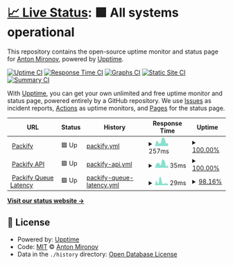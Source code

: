 # [📈 Live Status](https://status.packify.app): <!--live status--> **🟩 All systems operational**

This repository contains the open-source uptime monitor and status page for [Anton Mironov](mironov.live), powered by [Upptime](https://github.com/upptime/upptime).

[![Uptime CI](https://github.com/mironov/packify-status/workflows/Uptime%20CI/badge.svg)](https://github.com/mironov/packify-status/actions?query=workflow%3A%22Uptime+CI%22)
[![Response Time CI](https://github.com/mironov/packify-status/workflows/Response%20Time%20CI/badge.svg)](https://github.com/mironov/packify-status/actions?query=workflow%3A%22Response+Time+CI%22)
[![Graphs CI](https://github.com/mironov/packify-status/workflows/Graphs%20CI/badge.svg)](https://github.com/mironov/packify-status/actions?query=workflow%3A%22Graphs+CI%22)
[![Static Site CI](https://github.com/mironov/packify-status/workflows/Static%20Site%20CI/badge.svg)](https://github.com/mironov/packify-status/actions?query=workflow%3A%22Static+Site+CI%22)
[![Summary CI](https://github.com/mironov/packify-status/workflows/Summary%20CI/badge.svg)](https://github.com/mironov/packify-status/actions?query=workflow%3A%22Summary+CI%22)

With [Upptime](https://upptime.js.org), you can get your own unlimited and free uptime monitor and status page, powered entirely by a GitHub repository. We use [Issues](https://github.com/mironov/packify-status/issues) as incident reports, [Actions](https://github.com/mironov/packify-status/actions) as uptime monitors, and [Pages](https://status.packify.app) for the status page.

<!--start: status pages-->
<!-- This summary is generated by Upptime (https://github.com/upptime/upptime) -->
<!-- Do not edit this manually, your changes will be overwritten -->
<!-- prettier-ignore -->
| URL | Status | History | Response Time | Uptime |
| --- | ------ | ------- | ------------- | ------ |
| <img alt="" src="https://icons.duckduckgo.com/ip3/packify.app.ico" height="13"> [Packify](https://packify.app) | 🟩 Up | [packify.yml](https://github.com/packify-app/packify-status/commits/HEAD/history/packify.yml) | <details><summary><img alt="Response time graph" src="./graphs/packify/response-time-week.png" height="20"> 257ms</summary><br><a href="https://status.packify.app/history/packify"><img alt="Response time 279" src="https://img.shields.io/endpoint?url=https%3A%2F%2Fraw.githubusercontent.com%2Fpackify-app%2Fpackify-status%2FHEAD%2Fapi%2Fpackify%2Fresponse-time.json"></a><br><a href="https://status.packify.app/history/packify"><img alt="24-hour response time 192" src="https://img.shields.io/endpoint?url=https%3A%2F%2Fraw.githubusercontent.com%2Fpackify-app%2Fpackify-status%2FHEAD%2Fapi%2Fpackify%2Fresponse-time-day.json"></a><br><a href="https://status.packify.app/history/packify"><img alt="7-day response time 257" src="https://img.shields.io/endpoint?url=https%3A%2F%2Fraw.githubusercontent.com%2Fpackify-app%2Fpackify-status%2FHEAD%2Fapi%2Fpackify%2Fresponse-time-week.json"></a><br><a href="https://status.packify.app/history/packify"><img alt="30-day response time 243" src="https://img.shields.io/endpoint?url=https%3A%2F%2Fraw.githubusercontent.com%2Fpackify-app%2Fpackify-status%2FHEAD%2Fapi%2Fpackify%2Fresponse-time-month.json"></a><br><a href="https://status.packify.app/history/packify"><img alt="1-year response time 282" src="https://img.shields.io/endpoint?url=https%3A%2F%2Fraw.githubusercontent.com%2Fpackify-app%2Fpackify-status%2FHEAD%2Fapi%2Fpackify%2Fresponse-time-year.json"></a></details> | <details><summary><a href="https://status.packify.app/history/packify">100.00%</a></summary><a href="https://status.packify.app/history/packify"><img alt="All-time uptime 100.00%" src="https://img.shields.io/endpoint?url=https%3A%2F%2Fraw.githubusercontent.com%2Fpackify-app%2Fpackify-status%2FHEAD%2Fapi%2Fpackify%2Fuptime.json"></a><br><a href="https://status.packify.app/history/packify"><img alt="24-hour uptime 100.00%" src="https://img.shields.io/endpoint?url=https%3A%2F%2Fraw.githubusercontent.com%2Fpackify-app%2Fpackify-status%2FHEAD%2Fapi%2Fpackify%2Fuptime-day.json"></a><br><a href="https://status.packify.app/history/packify"><img alt="7-day uptime 100.00%" src="https://img.shields.io/endpoint?url=https%3A%2F%2Fraw.githubusercontent.com%2Fpackify-app%2Fpackify-status%2FHEAD%2Fapi%2Fpackify%2Fuptime-week.json"></a><br><a href="https://status.packify.app/history/packify"><img alt="30-day uptime 100.00%" src="https://img.shields.io/endpoint?url=https%3A%2F%2Fraw.githubusercontent.com%2Fpackify-app%2Fpackify-status%2FHEAD%2Fapi%2Fpackify%2Fuptime-month.json"></a><br><a href="https://status.packify.app/history/packify"><img alt="1-year uptime 100.00%" src="https://img.shields.io/endpoint?url=https%3A%2F%2Fraw.githubusercontent.com%2Fpackify-app%2Fpackify-status%2FHEAD%2Fapi%2Fpackify%2Fuptime-year.json"></a></details>
| <img alt="" src="https://icons.duckduckgo.com/ip3/packify.app.ico" height="13"> [Packify API](https://packify.app/api) | 🟩 Up | [packify-api.yml](https://github.com/packify-app/packify-status/commits/HEAD/history/packify-api.yml) | <details><summary><img alt="Response time graph" src="./graphs/packify-api/response-time-week.png" height="20"> 35ms</summary><br><a href="https://status.packify.app/history/packify-api"><img alt="Response time 42" src="https://img.shields.io/endpoint?url=https%3A%2F%2Fraw.githubusercontent.com%2Fpackify-app%2Fpackify-status%2FHEAD%2Fapi%2Fpackify-api%2Fresponse-time.json"></a><br><a href="https://status.packify.app/history/packify-api"><img alt="24-hour response time 22" src="https://img.shields.io/endpoint?url=https%3A%2F%2Fraw.githubusercontent.com%2Fpackify-app%2Fpackify-status%2FHEAD%2Fapi%2Fpackify-api%2Fresponse-time-day.json"></a><br><a href="https://status.packify.app/history/packify-api"><img alt="7-day response time 35" src="https://img.shields.io/endpoint?url=https%3A%2F%2Fraw.githubusercontent.com%2Fpackify-app%2Fpackify-status%2FHEAD%2Fapi%2Fpackify-api%2Fresponse-time-week.json"></a><br><a href="https://status.packify.app/history/packify-api"><img alt="30-day response time 32" src="https://img.shields.io/endpoint?url=https%3A%2F%2Fraw.githubusercontent.com%2Fpackify-app%2Fpackify-status%2FHEAD%2Fapi%2Fpackify-api%2Fresponse-time-month.json"></a><br><a href="https://status.packify.app/history/packify-api"><img alt="1-year response time 42" src="https://img.shields.io/endpoint?url=https%3A%2F%2Fraw.githubusercontent.com%2Fpackify-app%2Fpackify-status%2FHEAD%2Fapi%2Fpackify-api%2Fresponse-time-year.json"></a></details> | <details><summary><a href="https://status.packify.app/history/packify-api">100.00%</a></summary><a href="https://status.packify.app/history/packify-api"><img alt="All-time uptime 99.91%" src="https://img.shields.io/endpoint?url=https%3A%2F%2Fraw.githubusercontent.com%2Fpackify-app%2Fpackify-status%2FHEAD%2Fapi%2Fpackify-api%2Fuptime.json"></a><br><a href="https://status.packify.app/history/packify-api"><img alt="24-hour uptime 100.00%" src="https://img.shields.io/endpoint?url=https%3A%2F%2Fraw.githubusercontent.com%2Fpackify-app%2Fpackify-status%2FHEAD%2Fapi%2Fpackify-api%2Fuptime-day.json"></a><br><a href="https://status.packify.app/history/packify-api"><img alt="7-day uptime 100.00%" src="https://img.shields.io/endpoint?url=https%3A%2F%2Fraw.githubusercontent.com%2Fpackify-app%2Fpackify-status%2FHEAD%2Fapi%2Fpackify-api%2Fuptime-week.json"></a><br><a href="https://status.packify.app/history/packify-api"><img alt="30-day uptime 100.00%" src="https://img.shields.io/endpoint?url=https%3A%2F%2Fraw.githubusercontent.com%2Fpackify-app%2Fpackify-status%2FHEAD%2Fapi%2Fpackify-api%2Fuptime-month.json"></a><br><a href="https://status.packify.app/history/packify-api"><img alt="1-year uptime 99.89%" src="https://img.shields.io/endpoint?url=https%3A%2F%2Fraw.githubusercontent.com%2Fpackify-app%2Fpackify-status%2FHEAD%2Fapi%2Fpackify-api%2Fuptime-year.json"></a></details>
| <img alt="" src="https://icons.duckduckgo.com/ip3/packify.app.ico" height="13"> [Packify Queue Latency](https://packify.app/api/queue-latency) | 🟩 Up | [packify-queue-latency.yml](https://github.com/packify-app/packify-status/commits/HEAD/history/packify-queue-latency.yml) | <details><summary><img alt="Response time graph" src="./graphs/packify-queue-latency/response-time-week.png" height="20"> 29ms</summary><br><a href="https://status.packify.app/history/packify-queue-latency"><img alt="Response time 41" src="https://img.shields.io/endpoint?url=https%3A%2F%2Fraw.githubusercontent.com%2Fpackify-app%2Fpackify-status%2FHEAD%2Fapi%2Fpackify-queue-latency%2Fresponse-time.json"></a><br><a href="https://status.packify.app/history/packify-queue-latency"><img alt="24-hour response time 27" src="https://img.shields.io/endpoint?url=https%3A%2F%2Fraw.githubusercontent.com%2Fpackify-app%2Fpackify-status%2FHEAD%2Fapi%2Fpackify-queue-latency%2Fresponse-time-day.json"></a><br><a href="https://status.packify.app/history/packify-queue-latency"><img alt="7-day response time 29" src="https://img.shields.io/endpoint?url=https%3A%2F%2Fraw.githubusercontent.com%2Fpackify-app%2Fpackify-status%2FHEAD%2Fapi%2Fpackify-queue-latency%2Fresponse-time-week.json"></a><br><a href="https://status.packify.app/history/packify-queue-latency"><img alt="30-day response time 35" src="https://img.shields.io/endpoint?url=https%3A%2F%2Fraw.githubusercontent.com%2Fpackify-app%2Fpackify-status%2FHEAD%2Fapi%2Fpackify-queue-latency%2Fresponse-time-month.json"></a><br><a href="https://status.packify.app/history/packify-queue-latency"><img alt="1-year response time 41" src="https://img.shields.io/endpoint?url=https%3A%2F%2Fraw.githubusercontent.com%2Fpackify-app%2Fpackify-status%2FHEAD%2Fapi%2Fpackify-queue-latency%2Fresponse-time-year.json"></a></details> | <details><summary><a href="https://status.packify.app/history/packify-queue-latency">98.16%</a></summary><a href="https://status.packify.app/history/packify-queue-latency"><img alt="All-time uptime 99.33%" src="https://img.shields.io/endpoint?url=https%3A%2F%2Fraw.githubusercontent.com%2Fpackify-app%2Fpackify-status%2FHEAD%2Fapi%2Fpackify-queue-latency%2Fuptime.json"></a><br><a href="https://status.packify.app/history/packify-queue-latency"><img alt="24-hour uptime 100.00%" src="https://img.shields.io/endpoint?url=https%3A%2F%2Fraw.githubusercontent.com%2Fpackify-app%2Fpackify-status%2FHEAD%2Fapi%2Fpackify-queue-latency%2Fuptime-day.json"></a><br><a href="https://status.packify.app/history/packify-queue-latency"><img alt="7-day uptime 98.16%" src="https://img.shields.io/endpoint?url=https%3A%2F%2Fraw.githubusercontent.com%2Fpackify-app%2Fpackify-status%2FHEAD%2Fapi%2Fpackify-queue-latency%2Fuptime-week.json"></a><br><a href="https://status.packify.app/history/packify-queue-latency"><img alt="30-day uptime 99.35%" src="https://img.shields.io/endpoint?url=https%3A%2F%2Fraw.githubusercontent.com%2Fpackify-app%2Fpackify-status%2FHEAD%2Fapi%2Fpackify-queue-latency%2Fuptime-month.json"></a><br><a href="https://status.packify.app/history/packify-queue-latency"><img alt="1-year uptime 99.33%" src="https://img.shields.io/endpoint?url=https%3A%2F%2Fraw.githubusercontent.com%2Fpackify-app%2Fpackify-status%2FHEAD%2Fapi%2Fpackify-queue-latency%2Fuptime-year.json"></a></details>

<!--end: status pages-->

[**Visit our status website →**](https://status.packify.app)

## 📄 License

- Powered by: [Upptime](https://github.com/upptime/upptime)
- Code: [MIT](./LICENSE) © [Anton Mironov](mironov.live)
- Data in the `./history` directory: [Open Database License](https://opendatacommons.org/licenses/odbl/1-0/)
